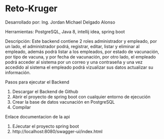 # Reto-Kruger
Desarrollado por: Ing. Jordan Michael Delgado Alonso

Herramientas: PostgreSQL, Java 8, intellij idea, spring boot

Descripción: Este backend contiene 2 roles administrador y empleado, por un lado, el administrador podrá, registrar, editar, listar y eliminar al empleado, además podrá listar a los empleados, por estado de vacunación, por tipo de vacuna, y por fecha de vacunación, por otro lado, el empleado podrá acceder al sistema por un correo y una contraseña y una vez accedido al sistema el empleado podrá vizualizar sus datos actualizar su información.

Pasos para ejecutar el Backend
1. Descargar el Backend de Github
2. Abrir el proyecto de spring boot con cualquier entorno de ejecución
3. Crear la base de datos vacunación en PostgreSQL
4. Compilar

Enlace documentacion de la api
1. EJecutar el proyecto spring boot
2. http://localhost:8080/swagger-ui/index.html
